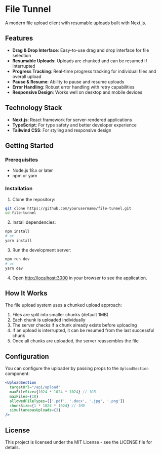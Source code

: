 # File Tunnel

A modern file upload client with resumable uploads built with Next.js.

## Features

- **Drag & Drop Interface**: Easy-to-use drag and drop interface for file selection
- **Resumable Uploads**: Uploads are chunked and can be resumed if interrupted
- **Progress Tracking**: Real-time progress tracking for individual files and overall upload
- **Pause & Resume**: Ability to pause and resume uploads
- **Error Handling**: Robust error handling with retry capabilities
- **Responsive Design**: Works well on desktop and mobile devices

## Technology Stack

- **Next.js**: React framework for server-rendered applications
- **TypeScript**: For type safety and better developer experience
- **Tailwind CSS**: For styling and responsive design

## Getting Started

### Prerequisites

- Node.js 18.x or later
- npm or yarn

### Installation

1. Clone the repository:
```bash
git clone https://github.com/yourusername/file-tunnel.git
cd file-tunnel
```

2. Install dependencies:
```bash
npm install
# or
yarn install
```

3. Run the development server:
```bash
npm run dev
# or
yarn dev
```

4. Open [http://localhost:3000](http://localhost:3000) in your browser to see the application.

## How It Works

The file upload system uses a chunked upload approach:

1. Files are split into smaller chunks (default 1MB)
2. Each chunk is uploaded individually
3. The server checks if a chunk already exists before uploading
4. If an upload is interrupted, it can be resumed from the last successful chunk
5. Once all chunks are uploaded, the server reassembles the file

## Configuration

You can configure the uploader by passing props to the `UploadSection` component:

```jsx
<UploadSection 
  targetUrl="/api/upload"
  maxFileSize={1024 * 1024 * 1024} // 1GB
  maxFiles={10}
  allowedFileTypes={['.pdf', '.docx', '.jpg', '.png']}
  chunkSize={1 * 1024 * 1024} // 1MB
  simultaneousUploads={3}
/>
```

## License

This project is licensed under the MIT License - see the LICENSE file for details.
